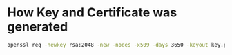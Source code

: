 # How Key and Certificate was generated
```bash
openssl req -newkey rsa:2048 -new -nodes -x509 -days 3650 -keyout key.pem -out cert.pem
```
